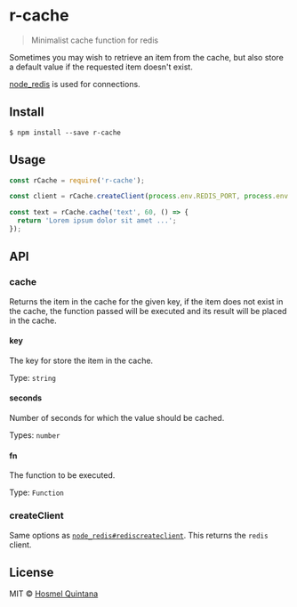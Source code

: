 # r-cache

> Minimalist cache function for redis

Sometimes you may wish to retrieve an item from the cache, but also store a default value if the requested item doesn't exist.

[node_redis](https://github.com/NodeRedis/node_redis) is used for connections.

## Install

```
$ npm install --save r-cache
```

## Usage

```js
const rCache = require('r-cache');

const client = rCache.createClient(process.env.REDIS_PORT, process.env.REDIS_HOST);

const text = rCache.cache('text', 60, () => {
  return 'Lorem ipsum dolor sit amet ...';
});
```

## API

### cache

Returns the item in the cache for the given key, if the item does not exist in the cache, the function passed will be executed and its result will be placed in the cache.

#### key

The key for store the item in the cache.

Type: `string`

#### seconds

Number of seconds for which the value should be cached.

Types: `number`

#### fn

The function to be executed.

Type: `Function`

### createClient

Same options as [`node_redis#rediscreateclient`](https://github.com/NodeRedis/node_redis#rediscreateclient). This returns the `redis` client.

## License

MIT © [Hosmel Quintana](https://hosmelq.com)

